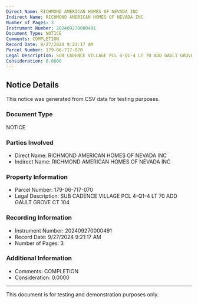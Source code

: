 ```yaml
---
Direct Name: RICHMOND AMERICAN HOMES OF NEVADA INC
Indirect Name: RICHMOND AMERICAN HOMES OF NEVADA INC
Number of Pages: 3
Instrument Number: 202409270000491
Document Type: NOTICE
Comments: COMPLETION
Record Date: 9/27/2024 9:21:17 AM
Parcel Number: 179-06-717-070
Legal Description: SUB CADENCE VILLAGE PCL 4-Q1-4 LT 70 ADD GAULT GROVE CT 104
Consideration: 0.0000
---
```


## Notice Details

This notice was generated from CSV data for testing purposes.

### Document Type
NOTICE

### Parties Involved
- Direct Name: RICHMOND AMERICAN HOMES OF NEVADA INC
- Indirect Name: RICHMOND AMERICAN HOMES OF NEVADA INC

### Property Information
- Parcel Number: 179-06-717-070
- Legal Description: SUB CADENCE VILLAGE PCL 4-Q1-4 LT 70 ADD GAULT GROVE CT 104

### Recording Information
- Instrument Number: 202409270000491
- Record Date: 9/27/2024 9:21:17 AM
- Number of Pages: 3

### Additional Information
- Comments: COMPLETION
- Consideration: 0.0000

---

This document is for testing and demonstration purposes only.

